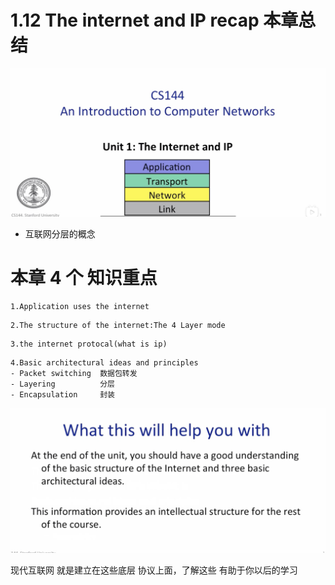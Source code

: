# 1.12 The internet and IP recap 本章总结

![](./1.12%20The%20internet%20and%20IP%20recap_0.png)

- 互联网分层的概念

# 本章 4 个 知识重点

```
1.Application uses the internet
```

```
2.The structure of the internet:The 4 Layer mode
```

```
3.the internet protocal(what is ip)
```

```
4.Basic architectural ideas and principles
- Packet switching  数据包转发
- Layering          分层
- Encapsulation     封装
```

![](./1.12%20The%20internet%20and%20IP%20recap_2.png)

现代互联网 就是建立在这些底层 协议上面，了解这些 有助于你以后的学习
